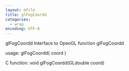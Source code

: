 ```yaml
---
layout: mfile
title: glFogCoordd
categories:
  - wrap
encoding: UTF-8
---
```


glFogCoordd  Interface to OpenGL function glFogCoordd

usage:  glFogCoordd( coord )

C function:  void glFogCoordd(GLdouble coord)